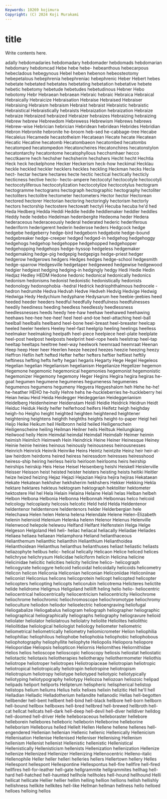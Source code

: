 ```yaml
---
Keywords: 10269 kojimura
Copyright: (C) 2024 Koji Murakami
---
```


# title

Write contents here.



adally hebdomadaries hebdomadary hebdomader hebdomads hebdomarian hebdomary
hebdomcad Hebe hebe hebe- hebeanthous hebecarpous hebecladous hebegynous Hebel heben
hebenon hebeosteotomy hebepetalous hebephrenia hebephreniac hebephrenic Heber Hebert hebes hebetate
hebetated hebetates hebetating hebetation hebetative hebete hebetic hebetomy hebetude hebetudes
hebetudinous Hebner Hebo hebotomy Hebr Hebraean hebraean Hebraic hebraic Hebraica
Hebraical Hebraically Hebraicize Hebraisation Hebraise Hebraised Hebraiser Hebraising Hebraism hebraism
Hebraist hebraist Hebraistic hebraistic Hebraistical Hebraistically hebraists Hebraization hebraization Hebraize
hebraize Hebraized hebraized Hebraizer hebraizes Hebraizing hebraizing Hebrew hebrew Hebrewdom
Hebrewess Hebrewism Hebrews hebrews Hebrew-wise Hebrician hebrician Hebridean hebridean Hebrides
Hebridian Hebron Hebronite hebronite he-broom heb-sed he-cabbage-tree Hecabe Hecaleius Hecamede
hecastotheism Hecataean Hecate hecate Hecatean Hecatic Hecatine hecatomb Hecatombaeon hecatombed
hecatombs hecatomped hecatompedon Hecatoncheires Hecatonchires hecatonstylon hecatontarchy hecatontome hecatophyllous hecchsmhaer
hecco hecctkaerre hech hechsher hechsherim hechshers Hecht hecht Hechtia Heck
heck heckelphone Hecker Heckerism heck-how heckimal Hecklau heckle heckled heckler
hecklers heckles heckling Heckman hecks Hecla hect- hectar hectare hectares
hecte hectic hectical hectically hecticly hecticness hective hecto- hecto-ampere hectocotyl
hectocotyle hectocotyli hectocotyliferous hectocotylization hectocotylize hectocotylus hectogram hectogramme hectograms hectograph
hectographic hectography hectoliter hectoliters hectolitre hectometer hectometers Hector hector Hectorean
hectored hectorer Hectorian hectoring hectoringly hectorism hectorly hectors hectorship hectostere
hectowatt hectyli Hecuba hecuba he'd hed Heda Hedberg Hedda Heddi
Heddie heddle heddlemaker heddler heddles Heddy hede hedebo Hedelman hedenbergite
Hedeoma heder Hedera hederaceous hederaceously hederal hederated hederic hederiferous hederiform
hederigerent hederin hederose heders Hedgcock hedge hedgebe hedgeberry hedge-bird hedgeborn
hedgebote hedge-bound hedgebreaker hedge-creeper hedged hedged-in hedgehog hedgehoggy hedgehogs hedgehop
hedgehoppe hedgehopped hedgehopper hedgehopping hedgehops hedge-hyssop hedgeless hedgemaker hedgemaking hedge-pig
hedgepig hedgepigs hedge-priest hedger hedgerow hedgerows hedgers Hedges hedges hedge-school
hedgesmith hedge-sparrow Hedgesville hedgetaper hedgeweed hedgewise hedgewood hedgier hedgiest hedging
hedging-in hedgingly hedgy Hedi Hedie Hedin Hedjaz Hedley HEDM Hedone
hedonic hedonical hedonically hedonics hedonism hedonisms hedonist hedonistic hedonistically hedonists
hedonology hedonophobia -hedral Hedrick hedriophthalmous hedrocele -hedron hedrumite Hedva Hedvah
Hedve Hedveh Hedvig Hedvige Hedwig Hedwiga Hedy Hedychium hedyphane Hedysarum
hee heebie-jeebies heed heeded heeder heeders heedful heedfully heedfulness heedfulnesses
heedily heediness heeding heedless heedlessly heedlessness heedlessnesses heeds heedy hee-haw
heehaw heehawed heehawing heehaws hee-hee hee-hee! heel heel-and-toe heel-attaching heel-ball
heelball heelballs heelband heel-bone heel-breast heel-breaster heelcap heeled heeler heelers
Heeley heel-fast heelgrip heeling heelings heelless heelmaker heelmaking heelpath heel-piece
heelpiece heel-plate heelplate heel-post heelpost heelposts heelprint heel-rope heels heelstrap
heel-tap heeltap heeltaps heeltree heel-way heelwork heemraad heemraat Heenan Heep
heep Heer heer Heerlen heeze heezed heezes heezie heezing heezy
Heffron Heflin heft hefted Hefter hefter hefters heftier heftiest heftily
heftiness hefting hefts hefty hegari hegaris Hegarty Hege Hegel Hegeleos
Hegelian hegelian Hegelianism hegelianism Hegelianize Hegelizer hegemon Hegemone hegemonic hegemonical
hegemonies hegemonist hegemonistic hegemonizer Hegemony hegemony Heger Hegins Hegira hegira
hegiras he-goat hegumen hegumene hegumenes hegumeness hegumenies hegumenos hegumens hegumeny
Hegyera Hegyeshalom heh Hehe he-he! he-heather HEHO he-holly Hehre hehs
he-huckleberries he-huckleberry hei Heian heiau Heid Heida Heidegger Heideggerian Heideggerianism
Heidelberg Heidenheimer Heidenstam Heidi Heidie Heidrick Heidrun Heidt Heiduc Heiduk
Heidy heifer heiferhood heifers Heifetz heigh heighday heigh-ho Heigho height
heighted heighten heightened heightener heightening heightens heighth heighths heights height-to-paper
Heigl heii Heijo Heike Heikum heil Heilbronn heild heiled Heiligenschein
Heiligenscheine heiling Heilman Heilner heils Heiltsuk Heilungkiang Heilwood heily Heim
Heimdal heimdal Heimdall Heimdallr Heimer heimin heimish Heimlich Heimweh Hein
Heindrick Heine Heiner Heinesque Heiney Heinie heinie heinies heinous heinously
heinousness heinousnesses Heinrich Heinrick Heinrik Heinrike Heins Heintz heintzite Heinz
heir heir-at-law heirdom heirdoms heired heiress heiressdom heiresses heiresshood heiress-ship
heiring heirless heirlo heirloom heirlooms heirs heirship heirships heirskip Heis
Heise Heisel Heisenberg heishi Heiskell Heislerville Heisser Heisson heist heisted
heister heisters heisting heists heitiki Heitler heize heized heizing Hejaz
Hejazi Hejazian Hejira hejira hejiras Hekataean Hekate Hekatean hekhsher hekhsherim
hekhshers Hekker Hekking Hekla hektare hektares hekteus hektogram hektograph hektoliter
hektometer hektostere Hel hel Hela Helain Helaina Helaine Helali helas
Helban helbeh Helbon Helbona Helbonia Helbonna Helbonnah Helbonnas helco helcoid
helcology helcoplasty helcosis helcotic Held held Helda Heldentenor heldentenor heldentenore
heldentenors helder Helderbergian hele Helechawa Helen helen Helena helena Helendale
Helene Helen-Elizabeth helenin helenioid Helenium Helenka helenn Helenor Helenus Helenville
Helenwood helepole helewou Helfand Helfant Helfenstein Helga Helge Helgeson Helgoland
Heli heli- heliac heliacal heliacally Heliadae Heliades Heliaea heliaea heliaean
Heliamphora Heliand helianthaceous Helianthemum helianthic helianthin Helianthium Helianthoidea Helianthoidean Helianthus
helianthus helianthuses heliast heliastic heliasts heliazophyte helibus helic- helical helically
Helicaon Helice heliced helices helichryse helichrysum Helicidae heliciform helicin Helicina
helicine Helicinidae helicitic helicities helicity helicline helico- helicograph helicogyrate helicogyre
helicoid helicoidal helicoidally helicoids helicometry Helicon helicon Heliconia Heliconian heliconian
Heliconiidae Heliconiinae heliconist Heliconius helicons helicoprotein helicopt helicopted helicopter helicopters
helicopting helicopts helicorubin helicotrema Helicteres helictite helide helidrome Heligmus Heligoland
helilift heling helio helio- heliocentric heliocentrical heliocentrically heliocentricism heliocentricity Heliochrome
heliochrome heliochromic heliochromoscope heliochromotype heliochromy helioculture heliodon heliodor helioelectric helioengraving
heliofugal Heliogabalize Heliogabalus heliogram heliograph heliographer heliographic heliographical heliographically heliographs
heliography heliogravure helioid heliolater heliolator heliolatrous heliolatry heliolite Heliolites heliolithic
Heliolitidae heliological heliologist heliology heliometer heliometric heliometrical heliometrically heliometry heliomicrometer
Helion heliophilia heliophiliac heliophilous heliophobe heliophobia heliophobic heliophobous heliophotography heliophyllite
heliophyte Heliopolis Heliopora heliopore Helioporidae Heliopsis heliopticon Heliornis Heliornithes Heliornithidae
Helios helios helioscope helioscopic helioscopy heliosis heliostat heliostatic heliotactic heliotaxis
heliotherapies heliotherapy heliothermometer Heliothis heliotrope heliotroper heliotropes Heliotropiaceae heliotropian heliotropic
heliotropical heliotropically heliotropin heliotropine heliotropism Heliotropium heliotropy heliotype heliotyped heliotypic
heliotypically heliotyping heliotypography heliotypy Heliozoa heliozoan heliozoic helipad helipads heliport
heliports Helipterum helispheric helispherical helistop helistops helium heliums Helius helix
helixes helixin helizitic Hell he'll hell Helladian Helladic Helladotherium hellandite
hellanodic Hellas hell-begotten hellbender hell-bent hellbent hell-bind hell-black hellbore hell-born
hellborn hell-bound hellbox hellboxes hell-bred hellbred hell-brewed hellbroth hell-cat hellcat
hellcats hell-dark hell-deep hell-devil hell-diver helldiver helldog hell-doomed hell-driver Helle
helleboraceous helleboraster hellebore helleborein hellebores helleboric helleborin Helleborine helleborine helleborism
Helleborus helled Hellelt Hellen Hellene hellene hellenes hell-engendered Hellenian hellenian
Hellenic hellenic Hellenically Hellenicism Hellenisation Hellenise Hellenised Helleniser Hellenising Hellenism
hellenism Hellenist hellenist Hellenistic hellenistic Hellenistical Hellenistically Hellenisticism hellenists Hellenization
hellenization Hellenize hellenize Hellenized Hellenizer Hellenizing Hellenocentric Helleno-italic Hellenophile Heller
heller helleri helleries hellers Hellertown hellery Helles Hellespont hellespont Hellespontine
Hellespontus hell-fire hellfire hell-fired hellfires hell-for-leather hell-gate hellgrammite hellgrammites hellhag
hell-hard hell-hatched hell-haunted hellhole hellholes hell-hound hellhound Helli hellicat hellicate
Hellier hellier hellim helling hellion hellions hellish hellishly hellishness hellkite
hellkites hell-like Hellman hellman hellness hello helloed helloes helloing hellos
